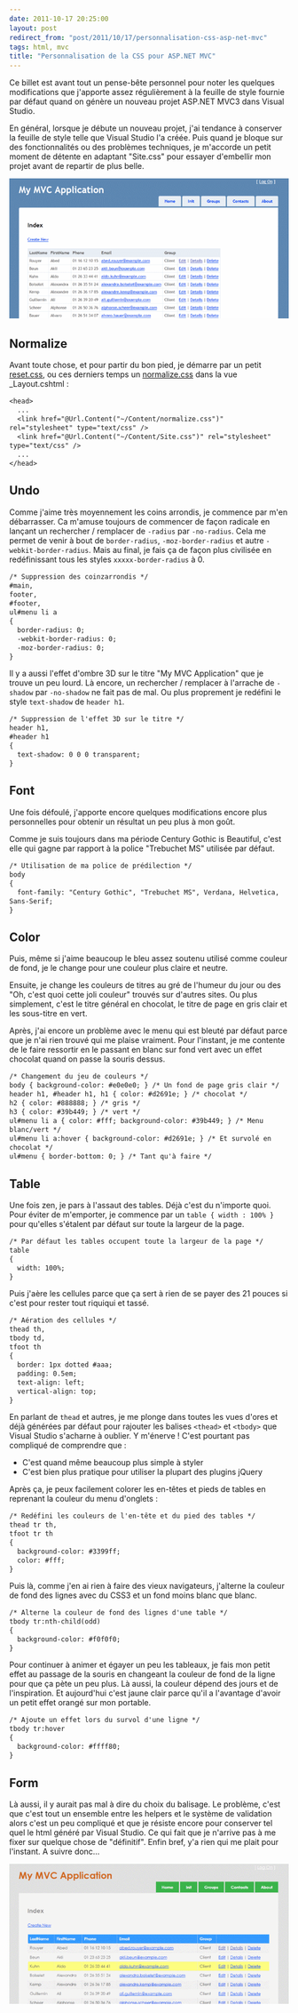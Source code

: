 ```yaml
---
date: 2011-10-17 20:25:00
layout: post
redirect_from: "post/2011/10/17/personnalisation-css-asp-net-mvc"
tags: html, mvc
title: "Personnalisation de la CSS pour ASP.NET MVC"
---
```


Ce billet est avant tout un pense-bête personnel pour noter les quelques
modifications que j'apporte assez régulièrement à la feuille de style fournie
par défaut quand on génère un nouveau projet ASP.NET MVC3 dans Visual
Studio.

En général, lorsque je débute un nouveau projet, j'ai tendance à conserver
la feuille de style telle que Visual Studio l'a créée. Puis quand je bloque sur
des fonctionnalités ou des problèmes techniques, je m'accorde un petit moment
de détente en adaptant "Site.css" pour essayer d'embellir mon
projet avant de repartir de plus belle.

![](/public/2011/mysite01.png)

## Normalize

Avant toute chose, et pour partir du bon pied, je démarre par un petit
[reset.css](http://meyerweb.com/eric/tools/css/reset/), ou ces derniers temps un [normalize.css](http://necolas.github.com/normalize.css/) dans
la vue _Layout.cshtml :

```
<head>
  ...
  <link href="@Url.Content("~/Content/normalize.css")" rel="stylesheet" type="text/css" />
  <link href="@Url.Content("~/Content/Site.css")" rel="stylesheet" type="text/css" />
  ...
</head>
```

## Undo

Comme j'aime très moyennement les coins arrondis, je commence par m'en
débarrasser. Ca m'amuse toujours de commencer de façon radicale en lançant un
rechercher / remplacer de `-radius` par `-no-radius`.
Cela me permet de venir à bout de `border-radius`,
`-moz-border-radius` et autre `-webkit-border-radius`.
Mais au final, je fais ça de façon plus civilisée en redéfinissant tous les
styles `xxxxx-border-radius` à 0.

```
/* Suppression des coinzarrondis */
#main,
footer,
#footer,
ul#menu li a
{
  border-radius: 0;
  -webkit-border-radius: 0;
  -moz-border-radius: 0;
}
```

Il y a aussi l'effet d'ombre 3D sur le titre "My MVC
Application" que je trouve un peu lourd. Là encore, un rechercher /
remplacer à l'arrache de `-shadow` par `-no-shadow` ne
fait pas de mal. Ou plus proprement je redéfini le style
`text-shadow` de `header h1`.

```
/* Suppression de l'effet 3D sur le titre */
header h1,
#header h1
{
  text-shadow: 0 0 0 transparent;
}
```

## Font

Une fois défoulé, j'apporte encore quelques modifications encore plus
personnelles pour obtenir un résultat un peu plus à mon goût.

Comme je suis toujours dans ma période Century Gothic is Beautiful, c'est
elle qui gagne par rapport à la police "Trebuchet MS" utilisée par
défaut.

```
/* Utilisation de ma police de prédilection */
body
{
  font-family: "Century Gothic", "Trebuchet MS", Verdana, Helvetica, Sans-Serif;
}
```

## Color

Puis, même si j'aime beaucoup le bleu assez soutenu utilisé comme couleur de
fond, je le change pour une couleur plus claire et neutre.

Ensuite, je change les couleurs de titres au gré de l'humeur du jour ou des
"Oh, c'est quoi cette joli couleur" trouvés sur d'autres sites. Ou
plus simplement, c'est le titre général en chocolat, le titre de page en gris
clair et les sous-titre en vert.

Après, j'ai encore un problème avec le menu qui est bleuté par défaut parce
que je n'ai rien trouvé qui me plaise vraiment. Pour l'instant, je me contente
de le faire ressortir en le passant en blanc sur fond vert avec un effet
chocolat quand on passe la souris dessus.

```
/* Changement du jeu de couleurs */
body { background-color: #e0e0e0; } /* Un fond de page gris clair */
header h1, #header h1, h1 { color: #d2691e; } /* chocolat */
h2 { color: #888888; } /* gris */
h3 { color: #39b449; } /* vert */
ul#menu li a { color: #fff; background-color: #39b449; } /* Menu blanc/vert */
ul#menu li a:hover { background-color: #d2691e; } /* Et survolé en chocolat */
ul#menu { border-bottom: 0; } /* Tant qu'à faire */
```

## Table

Une fois zen, je pars à l'assaut des tables. Déjà c'est du n'importe quoi.
Pour éviter de m'emporter, je commence par un `table { width : 100%
}` pour qu'elles s'étalent par défaut sur toute la largeur de la
page.

```
/* Par défaut les tables occupent toute la largeur de la page */
table
{
  width: 100%;
}
```

Puis j'aère les cellules parce que ça sert à rien de se payer des 21 pouces
si c'est pour rester tout riquiqui et tassé.

```
/* Aération des cellules */
thead th,
tbody td,
tfoot th
{
  border: 1px dotted #aaa;
  padding: 0.5em;
  text-align: left;
  vertical-align: top;
}
```

En parlant de `thead` et autres, je me plonge dans toutes les
vues d'ores et déjà générées par défaut pour rajouter les balises
`<thead>` et `<tbody>` que Visual Studio
s'acharne à oublier. Y m'énerve ! C'est pourtant pas compliqué de
comprendre que :

* C'est quand même beaucoup plus simple à styler
* C'est bien plus pratique pour utiliser la plupart des plugins jQuery

Après ça, je peux facilement colorer les en-têtes et pieds de tables en
reprenant la couleur du menu d'onglets :

```
/* Redéfini les couleurs de l'en-tête et du pied des tables */
thead tr th,
tfoot tr th
{
  background-color: #3399ff;
  color: #fff;
}
```

Puis là, comme j'en ai rien à faire des vieux navigateurs, j'alterne la
couleur de fond des lignes avec du CSS3 et un fond moins blanc que blanc.

```
/* Alterne la couleur de fond des lignes d'une table */
tbody tr:nth-child(odd)
{
  background-color: #f0f0f0;
}
```

Pour continuer à animer et égayer un peu les tableaux, je fais mon petit
effet au passage de la souris en changeant la couleur de fond de la ligne pour
que ça pète un peu plus. Là aussi, la couleur dépend des jours et de
l'inspiration. Et aujourd'hui c'est jaune clair parce qu'il a l'avantage
d'avoir un petit effet orangé sur mon portable.

```
/* Ajoute un effet lors du survol d'une ligne */
tbody tr:hover
{
  background-color: #ffff80;
}
```

## Form

Là aussi, il y aurait pas mal à dire du choix du balisage. Le problème,
c'est que c'est tout un ensemble entre les helpers et le système de validation
alors c'est un peu compliqué et que je résiste encore pour conserver tel quel
le html généré par Visual Studio. Ce qui fait que je n'arrive pas à me fixer
sur quelque chose de "définitif". Enfin bref, y'a rien qui me plait pour
l'instant. A suivre donc…

![](/public/2011/mysite02.png)
